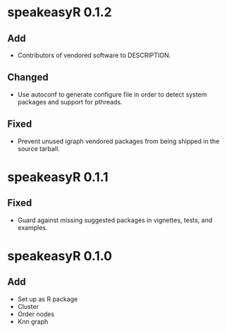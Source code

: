 # speakeasyR 0.1.2

## Add

- Contributors of vendored software to DESCRIPTION.

## Changed

- Use autoconf to generate configure file in order to detect system packages and support for pthreads.

## Fixed

- Prevent unused igraph vendored packages from being shipped in the source tarball.

# speakeasyR 0.1.1

## Fixed

- Guard against missing suggested packages in vignettes, tests, and examples.

# speakeasyR 0.1.0

## Add

- Set up as R package
- Cluster
- Order nodes
- Knn graph
